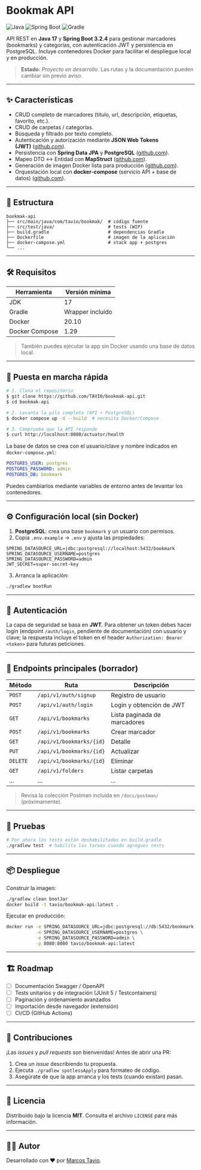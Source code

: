 # Bookmak API

![Java](https://img.shields.io/badge/Java-17-blue.svg) ![Spring Boot](https://img.shields.io/badge/Spring%20Boot-3.2.4-brightgreen.svg) ![Gradle](https://img.shields.io/badge/Gradle-8.x-important.svg)

API REST en **Java 17** y **Spring Boot 3.2.4** para gestionar marcadores (bookmarks) y categorías, con autenticación JWT y persistencia en PostgreSQL. Incluye contenedores Docker para facilitar el despliegue local y en producción.

> **Estado**: *Proyecto en desarrollo*. Las rutas y la documentación pueden cambiar sin previo aviso.

---

## ✨ Características

* CRUD completo de marcadores (titulo, url, descripción, etiquetas, favorito, etc.).
* CRUD de carpetas / categorías.
* Búsqueda y filtrado por texto completo.
* Autenticación y autorización mediante **JSON Web Tokens (JWT)** ([github.com](https://github.com/TAVI0/bookmak-api/raw/main/build.gradle)).
* Persistencia con **Spring Data JPA** y **PostgreSQL** ([github.com](https://github.com/TAVI0/bookmak-api/raw/main/build.gradle)).
* Mapeo DTO ↔ Entidad con **MapStruct** ([github.com](https://github.com/TAVI0/bookmak-api/raw/main/build.gradle)).
* Generación de imagen Docker lista para producción ([github.com](https://github.com/TAVI0/bookmak-api/raw/main/Dockerfile)).
* Orquestación local con **docker‑compose** (servicio API + base de datos) ([github.com](https://github.com/TAVI0/bookmak-api/raw/main/docker-compose.yml)).

---

## 📂 Estructura

```
bookmak-api
├── src/main/java/com/tavio/bookmak/  # código fuente
├── src/test/java/                    # tests (WIP)
├── build.gradle                      # dependencias Gradle
├── Dockerfile                        # imagen de la aplicación
├── docker-compose.yml                # stack app + postgres
└── ...
```

---

## 🛠️ Requisitos

| Herramienta    | Versión mínima   |
| -------------- | ---------------- |
| JDK            | 17               |
| Gradle         | Wrapper incluido |
| Docker         | 20.10            |
| Docker Compose | 1.29             |

> También puedes ejecutar la app sin Docker usando una base de datos local.

---

## 🚀 Puesta en marcha rápida

```bash
# 1. Clona el repositorio
$ git clone https://github.com/TAVI0/bookmak-api.git
$ cd bookmak-api

# 2. Levanta la pila completa (API + PostgreSQL)
$ docker compose up -d --build  # necesita Docker/Compose

# 3. Comprueba que la API responde
$ curl http://localhost:8080/actuator/health
```

La base de datos se crea con el usuario/clave y nombre indicados en `docker-compose.yml`:

```yml
POSTGRES_USER: postgres
POSTGRES_PASSWORD: admin
POSTGRES_DB: bookmark
```

Puedes cambiarlos mediante variables de entorno antes de levantar los contenedores.

---

## ⚙️ Configuración local (sin Docker)

1. **PostgreSQL**: crea una base `bookmark` y un usuario con permisos.
2. Copia `.env.example` → `.env` y ajusta las propiedades:

```properties
SPRING_DATASOURCE_URL=jdbc:postgresql://localhost:5432/bookmark
SPRING_DATASOURCE_USERNAME=postgres
SPRING_DATASOURCE_PASSWORD=admin
JWT_SECRET=super‑secret‑key
```

3. Arranca la aplicación:

```bash
./gradlew bootRun
```

---

## 🔑 Autenticación

La capa de seguridad se basa en **JWT**. Para obtener un token debes hacer login (endpoint `/auth/login`, pendiente de documentación) con usuario y clave; la respuesta incluye el token en el header `Authorization: Bearer <token>` para futuras peticiones.

---

## 🧭 Endpoints principales (borrador)

| Método   | Ruta                     | Descripción                  |
| -------- | ------------------------ | ---------------------------- |
| `POST`   | `/api/v1/auth/signup`    | Registro de usuario          |
| `POST`   | `/api/v1/auth/login`     | Login y obtención de JWT     |
| `GET`    | `/api/v1/bookmarks`      | Lista paginada de marcadores |
| `POST`   | `/api/v1/bookmarks`      | Crear marcador               |
| `GET`    | `/api/v1/bookmarks/{id}` | Detalle                      |
| `PUT`    | `/api/v1/bookmarks/{id}` | Actualizar                   |
| `DELETE` | `/api/v1/bookmarks/{id}` | Eliminar                     |
| `GET`    | `/api/v1/folders`        | Listar carpetas              |
| ...      | ...                      | ...                          |

> Revisa la colección Postman incluida en `/docs/postman/` (próximamente).

---

## 🧪 Pruebas

```bash
# Por ahora los tests están deshabilitados en build.gradle
./gradlew test  # habilita las tareas cuando agregues tests
```

---

## 📦 Despliegue

Construir la imagen:

```bash
./gradlew clean bootJar
docker build -t tavio/bookmak-api:latest .
```

Ejecutar en producción:

```bash
docker run -e SPRING_DATASOURCE_URL=jdbc:postgresql://db:5432/bookmark \
           -e SPRING_DATASOURCE_USERNAME=postgres \
           -e SPRING_DATASOURCE_PASSWORD=admin \
           -p 8080:8080 tavio/bookmak-api:latest
```

---

## 🏗️ Roadmap

* [ ] Documentación Swagger / OpenAPI
* [ ] Tests unitarios y de integración (JUnit 5 / Testcontainers)
* [ ] Paginación y ordenamiento avanzados
* [ ] Importación desde navegador (extensión)
* [ ] CI/CD (GitHub Actions)

---

## 🤝 Contribuciones

¡Las *issues* y *pull requests* son bienvenidas! Antes de abrir una PR:

1. Crea un *issue* describiendo tu propuesta.
2. Ejecuta `./gradlew spotlessApply` para formateo de código.
3. Asegúrate de que la app arranca y los tests (cuando existan) pasan.

---

## 📄 Licencia

Distribuido bajo la licencia **MIT**. Consulta el archivo `LICENSE` para más información.

---

## 🙋‍♂️ Autor

Desarrollado con ❤️ por [Marcos Tavio](https://github.com/TAVI0).
